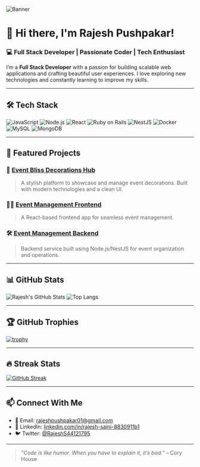 ![Banner](./A_digital_image_of_Rajesh_Pushpakar's_GitHub_profi.png)

# 👋 Hi there, I'm Rajesh Pushpakar!

### 💻 Full Stack Developer | Passionate Coder | Tech Enthusiast

I’m a **Full Stack Developer** with a passion for building scalable web applications and crafting beautiful user experiences. I love exploring new technologies and constantly learning to improve my skills.

---

## 🛠️ Tech Stack

![JavaScript](https://img.shields.io/badge/-JavaScript-black?style=flat&logo=javascript)
![Node.js](https://img.shields.io/badge/-Node.js-black?style=flat&logo=node.js)
![React](https://img.shields.io/badge/-React-black?style=flat&logo=react)
![Ruby on Rails](https://img.shields.io/badge/-Ruby%20on%20Rails-black?style=flat&logo=ruby-on-rails)
![NestJS](https://img.shields.io/badge/-NestJS-black?style=flat&logo=nestjs)
![Docker](https://img.shields.io/badge/-Docker-black?style=flat&logo=docker)
![MySQL](https://img.shields.io/badge/-MySQL-black?style=flat&logo=mysql)
![MongoDB](https://img.shields.io/badge/-MongoDB-black?style=flat&logo=mongodb)

---

## 📌 Featured Projects

### 🎉 [Event Bliss Decorations Hub](https://github.com/sainiRJ/event-bliss-decorations-hub)
> A stylish platform to showcase and manage event decorations. Built with modern technologies and a clean UI.

### 🧑‍💻 [Event Management Frontend](https://github.com/sainiRJ/event-management-frontend)
> A React-based frontend app for seamless event management.

### 🛠️ [Event Management Backend](https://github.com/sainiRJ/event-management-backend)
> Backend service built using Node.js/NestJS for event organization and operations.

---

## 📊 GitHub Stats

![Rajesh's GitHub Stats](https://github-readme-stats.vercel.app/api?username=sainiRJ&show_icons=true&theme=default)
![Top Langs](https://github-readme-stats.vercel.app/api/top-langs/?username=sainiRJ&layout=compact)

---

## 🏆 GitHub Trophies

[![trophy](https://github-profile-trophy.vercel.app/?username=sainiRJ&theme=flat)](https://github.com/ryo-ma/github-profile-trophy)

---

## 🔥 Streak Stats

[![GitHub Streak](https://streak-stats.demolab.com/?user=sainiRJ&theme=default)](https://git.io/streak-stats)

---

## 📫 Connect With Me

- 📧 Email: [rajeshpushpakar01@gmail.com](mailto:rajeshpushpakar01@gmail.com)
- 💼 LinkedIn: [linkedin.com/in/rajesh-saini-8830911b1](https://www.linkedin.com/in/rajesh-saini-8830911b1/)
- 🐦 Twitter: [@RajeshS44121795](https://x.com/RajeshS44121795)

---

> *“Code is like humor. When you have to explain it, it’s bad.”* – Cory House
